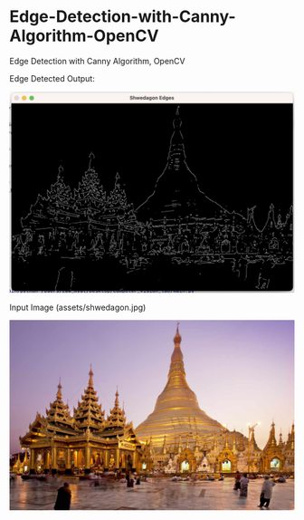 # Edge-Detection-with-Canny-Algorithm-OpenCV
Edge Detection with Canny Algorithm, OpenCV

Edge Detected Output:

![Edge Detected](https://github.com/zawwynnmyat/Edge-Detection-with-Canny-Algorithm-OpenCV/blob/main/edge_detected.png)

Input Image (assets/shwedagon.jpg)

![Input Image](https://github.com/zawwynnmyat/Edge-Detection-with-Canny-Algorithm-OpenCV/blob/main/shwedagon.jpg)
